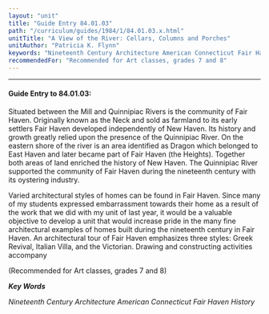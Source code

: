 ```yaml
---
layout: "unit"
title: "Guide Entry 84.01.03"
path: "/curriculum/guides/1984/1/84.01.03.x.html"
unitTitle: "A View of the River: Cellars, Columns and Porches"
unitAuthor: "Patricia K. Flynn"
keywords: "Nineteenth Century Architecture American Connecticut Fair Haven History"
recommendedFor: "Recommended for Art classes, grades 7 and 8"
---
```

<body>
<hr/>
 <h4>
  Guide Entry to 84.01.03:
 </h4>
 Situated between the Mill and Quinnipiac Rivers is the community of Fair Haven.  Originally known as the Neck and sold as farmland to its early settlers Fair Haven developed independently of New Haven.  Its history and growth greatly relied upon the presence of the Quinnipiac River.  On the eastern shore of the river is an area identified as Dragon which belonged to East Haven and later became part of Fair Haven (the Heights).  Together both areas of land enriched the history of New Haven.  The Quinnipiac River supported the community of Fair Haven during the nineteenth century with its oystering industry.
 <p>
  Varied architectural styles of homes can be found in Fair Haven. Since many of my students expressed embarrassment towards their home as a result of the work that we did with my unit of last year, it would be a valuable objective to develop a unit that would increase pride in the many fine architectural examples of homes built during the nineteenth century in Fair Haven.  An architectural tour of Fair Haven emphasizes three styles: Greek Revival, Italian Villa, and the Victorian.  Drawing and constructing activities accompany
 </p>
 <p>
  (Recommended for Art classes, grades 7 and 8)
 </p>
<p>
  <b>
   <i>
    Key Words
   </i>
  </b>
  <br/>
 </p>
 <p>
  <i>
   Nineteenth Century Architecture American Connecticut Fair Haven History
  </i>
 </p>

</body>
